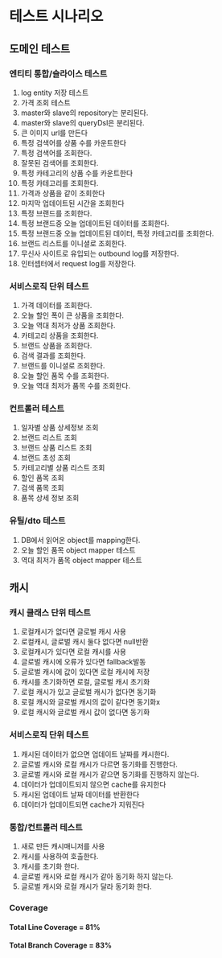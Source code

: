 # 테스트 시나리오

## 도메인 테스트
### 엔티티 통합/슬라이스 테스트
1. log entity 저장 테스트
2. 가격 조회 테스트
3. master와 slave의 repository는 분리된다.
4. master와 slave의 queryDsl은 분리된다.
5. 큰 이미지 url를 만든다
6. 특정 검색어를 상품 수를 카운트한다
7. 특정 검색어를 조회한다.
8. 잘못된 검색어를 조회한다.
9. 특정 카테고리의 상품 수를 카운트한다
10. 특정 카테고리를 조회한다.
11. 가격과 상품을 같이 조회한다
12. 마지막 업데이트된 시간을 조회한다
13. 특정 브랜드를  조회한다.
14. 특정 브랜드중 오늘 업데이트된 데이터를 조회한다.
15. 특정 브랜드중 오늘 업데이트된 데이터, 특정 카테고리를 조회한다.
16. 브랜드 리스트를 이니셜로 조회한다.
17. 무신사 사이트로 유입되는 outbound log를 저장한다.
18. 인터셉터에서 request log를 저장한다.

### 서비스로직 단위 테스트
1. 가격 데이터를 조회한다.
2. 오늘 할인 폭이 큰 상품을 조회한다.
3. 오늘 역대 최저가 상품 조회한다.
4. 카테고리 상품을 조회한다.
5. 브랜드 상품을 조회한다.
6. 검색 결과를 조회한다.
7. 브랜드를 이니셜로 조회한다.
8. 오늘 할인 품목 수를 조회한다.
9. 오늘 역대 최저가 품목 수를 조회한다.

### 컨트롤러 테스트
1. 일자별 상품 상세정보 조회
2. 브랜드 리스트 조회
3. 브랜드 상품 리스트 조회
4. 브랜드 초성 조회
5. 카테고리별 상품 리스트 조회
6. 할인 품목 조회
7. 검색 품목 조회
8. 품목 상세 정보 조회

### 유틸/dto 테스트
1. DB에서 읽어온 object를 mapping한다.
2. 오늘 할인 품목 object mapper 테스트
3. 역대 최저가 품목 object mapper 테스트

## 캐시

### 캐시 클래스 단위 테스트
1. 로컬캐시가 없다면 글로벌 캐시 사용
2. 로컬캐시, 글로벌 캐시 둘다 없다면 null반환
3. 로컬캐시가 있다면 로컬 캐시를 사용
4. 글로벌 캐시에 오류가 있다면 fallback발동
5. 글로벌 캐시에 값이 있다면 로컬 캐시에 저장
6. 캐시를 초기화하면 로컬, 글로벌 캐시 초기화 
7. 로컬 캐시가 있고 글로벌 캐시가 없다면 동기화
8. 로컬 캐시와 글로벌 캐시의 값이 같다면 동기화x
9. 로컬 캐시와 글로벌 캐시 값이 없다면 동기화 
   
### 서비스로직 단위 테스트
1. 캐시된 데이터가 없으면 업데이트 날짜를 캐시한다.
2. 글로벌 캐시와 로컬 캐시가 다르면 동기화를 진행한다.
3. 글로벌 캐시와 로컬 캐시가 같으면 동기화를 진행하지 않는다.
4. 데이터가 업데이트되지 않으면 cache를 유지한다
5. 캐시된 업데이트 날짜 데이터를 반환한다
6. 데이터가 업데이트되면 cache가 지워진다

### 통합/컨트롤러 테스트
1. 새로 만든 캐시매니저를 사용
2. 캐시를 사용하여 호출한다.
3. 캐시를 초기화 한다.
4. 글로벌 캐시와 로컬 캐시가 같아 동기화 하지 않는다.
5. 글로벌 캐시와 로컬 캐시가 달라 동기화 한다.


### Coverage
#### Total Line Coverage = 81%  
#### Total Branch Coverage = 83%
